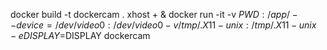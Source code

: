 docker build -t dockercam .
xhost + & docker run -it -v $PWD:/app/ --device=/dev/video0:/dev/video0 -v /tmp/.X11-unix:/tmp/.X11-unix -e DISPLAY=$DISPLAY dockercam
